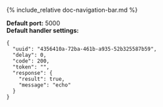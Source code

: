 {% include_relative doc-navigation-bar.md %}

**Default port:** 5000<br>
**Default handler settings:**<br>
```shell
{
  "uuid": "4356410a-72ba-461b-a935-52b325587b59",
  "delay": 0,
  "code": 200,
  "token": "",
  "response": {
    "result": true,
    "message": "echo"
  }
}
```
